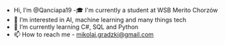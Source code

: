 - Hi, I’m @Qanciapa19
-🎓  I'm currently a student at WSB Merito Chorzów
- 👀 I’m interested in AI, machine learning and many things tech
- 🌱 I’m currently learning C#, SQL and Python
- 📫 How to reach me - mikolaj.gradzki@gmail.com

<!---
Qanciapa19/Qanciapa19 is a ✨ special ✨ repository because its `README.md` (this file) appears on your GitHub profile.
You can click the Preview link to take a look at your changes.
--->
